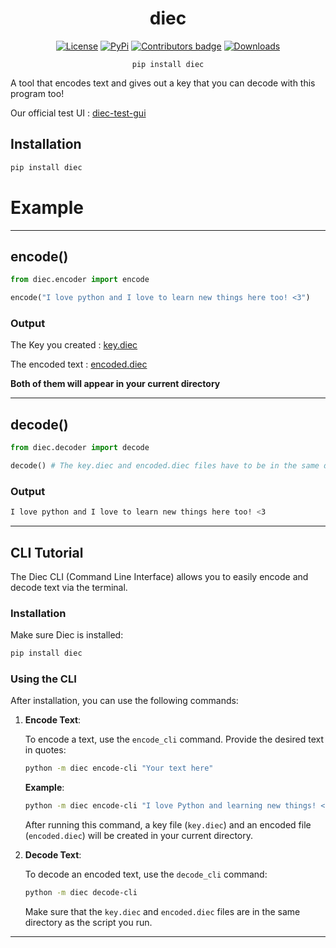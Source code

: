 <div align="center">
  
# diec

[![License](https://img.shields.io/badge/License-MIT-blue)](https://github.com/Eldritchyl/diec#license)  [![PyPi](https://img.shields.io/badge/PyPi%20Link-FFFF00)](https://pypi.org/project/diec/)  <a href="https://github.com/D-I-Projects/diec/blob/master/CONTRIBUTING.md"> <img src="https://img.shields.io/github/contributors-anon/D-I-Projects/diec" alt="Contributors badge" /></a>  [![Downloads](https://static.pepy.tech/badge/diec)](https://pepy.tech/project/diec)

```pip install diec``` 

</div>

A tool that encodes text and gives out a key that you can decode with this program too!

Our official test UI : [diec-test-gui](https://github.com/Eldritchyl/diec-test-gui)

## Installation

```bash
pip install diec
```

# Example

<hr>

## encode()

```python
from diec.encoder import encode

encode("I love python and I love to learn new things here too! <3")
```
### Output

The Key you created : <a href="https://github.com/Eldritchyl/diec/blob/main/diec_example/key.diec">key.diec</a>

The encoded text : <a href="https://github.com/Eldritchyl/diec/blob/main/diec_example/encoded.diec">encoded.diec</a>

**Both of them will appear in your current directory**

<hr>

## decode()

```python
from diec.decoder import decode

decode() # The key.diec and encoded.diec files have to be in the same directory as the file that runs this command.
```
### Output
```bash
I love python and I love to learn new things here too! <3
```
<hr>

## CLI Tutorial

The Diec CLI (Command Line Interface) allows you to easily encode and decode text via the terminal.

### Installation

Make sure Diec is installed:

```bash
pip install diec
```

### Using the CLI

After installation, you can use the following commands:

1. **Encode Text**:

   To encode a text, use the `encode_cli` command. Provide the desired text in quotes:

   ```bash
   python -m diec encode-cli "Your text here"
   ```

   **Example**:

   ```bash
   python -m diec encode-cli "I love Python and learning new things! <3"
   ```

   After running this command, a key file (`key.diec`) and an encoded file (`encoded.diec`) will be created in your current directory.

2. **Decode Text**:

   To decode an encoded text, use the `decode_cli` command:

   ```bash
   python -m diec decode-cli
   ```

   Make sure that the `key.diec` and `encoded.diec` files are in the same directory as the script you run.

---
